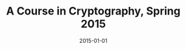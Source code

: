 ---
title: "A Course in Cryptography, Spring 2015"
collection: teaching
type: "Workshop"
permalink: /teaching/2015-spring-teaching-1
venue: "University 1, Department"
date: 2015-01-01
location: "City, Country"
citation: 'Taught by Shahram Khazaei, Sharif University'
---
